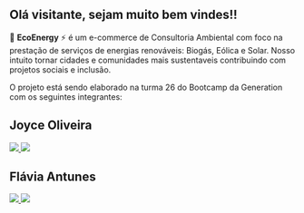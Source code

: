 ## Olá visitante, sejam muito bem vindes!!
🌱 **EcoEnergy** ⚡ é um e-commerce de Consultoria Ambiental com foco na prestação de serviços de energias renováveis: Biogás, Eólica e Solar. Nosso intuito tornar cidades e comunidades mais sustentaveis contribuindo com projetos sociais e inclusão.

O projeto está sendo elaborado na turma 26 do Bootcamp da Generation com os seguintes integrantes:
## Joyce Oliveira

<div>
  <a href="https://github.com/oliveirajoyce/" target="_blank"><img src=https://img.shields.io/badge/GitHub-100000?style=for-the-badge&logo=github&logoColor=white">
 <a href="https://www.linkedin.com/in/joycedasilvaoliveira/" target="_blank"><img src="https://img.shields.io/badge/-LinkedIn-%230077B5?style=for-the-badge&logo=linkedin&logoColor=white" target="_blank"></a>   
    </div>
    
  ## Flávia Antunes
    
<div>
   <a href="https://github.com/flantunes" target="_blank"><img src=https://img.shields.io/badge/GitHub-100000?style=for-the-badge&logo=github&logoColor=white">
 <a href="https://www.linkedin.com/in/fl%C3%A1via-antunes-8245b2179/" target="_blank"><img src="https://img.shields.io/badge/-LinkedIn-%230077B5?style=for-the-badge&logo=linkedin&logoColor=white" target="_blank"></a>   
    </div>
